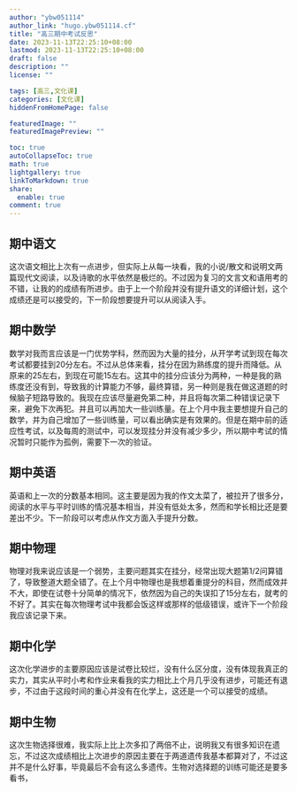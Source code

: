 ```yaml
---
author: "ybw051114"
author_link: "hugo.ybw051114.cf"
title: "高三期中考试反思"
date: 2023-11-13T22:25:10+08:00
lastmod: 2023-11-13T22:25:10+08:00
draft: false
description: ""
license: ""

tags: [高三,文化课]
categories: [文化课]
hiddenFromHomePage: false

featuredImage: ""
featuredImagePreview: ""

toc: true
autoCollapseToc: true
math: true
lightgallery: true
linkToMarkdown: true
share:
  enable: true
comment: true
---
```


## 期中语文

这次语文相比上次有一点进步，但实际上从每一块看，我的小说/散文和说明文两篇现代文阅读，以及诗歌的水平依然是极烂的。不过因为复习的文言文和语用考的不错，让我的的成绩有所进步。由于上一个阶段并没有提升语文的详细计划，这个成绩还是可以接受的，下一阶段想要提升可以从阅读入手。

## 期中数学

数学对我而言应该是一门优势学科，然而因为大量的挂分，从开学考试到现在每次考试都要挂到20分左右。不过从总体来看，挂分在因为熟练度的提升而降低。从原来的25左右，到现在可能15左右。这其中的挂分应该分为两种，一种是我的熟练度还没有到，导致我的计算能力不够，最终算错，另一种则是我在做这道题的时候脑子短路导致的。我现在应该尽量避免第二种，并且将每次第二种错误记录下来，避免下次再犯。并且可以再加大一些训练量。在上个月中我主要想提升自己的数学，并为自己增加了一些训练量，可以看出确实是有效果的。但是在期中前的适应性考试，以及每周的测试中，可以发现挂分并没有减少多少，所以期中考试的情况暂时只能作为孤例，需要下一次的验证。

## 期中英语

英语和上一次的分数基本相同。这主要是因为我的作文太菜了，被拉开了很多分，阅读的水平与平时训练的情况基本相当，并没有低处太多，然而和学长相比还是要差出不少。下一阶段可以考虑从作文方面入手提升分数。

## 期中物理

物理对我来说应该是一个弱势，主要问题其实在挂分，经常出现大题第1/2问算错了，导致整道大题全错了。在上个月中物理也是我想着重提分的科目，然而成效并不大，即使在试卷十分简单的情况下，依然因为自己的失误扣了15分左右，就考的不好了。其实在每次物理考试中我都会饭这样或那样的低级错误，或许下一个阶段我应该记录下来。

## 期中化学

这次化学进步的主要原因应该是试卷比较烂，没有什么区分度，没有体现我真正的实力，其实从平时小考和作业来看我的实力相比上个月几乎没有进步，可能还有退步，不过由于这段时间的重心并没有在化学上，这还是一个可以接受的成绩。

## 期中生物

这次生物选择很难，我实际上比上次多扣了两倍不止，说明我又有很多知识在遗忘，不过这次成绩相比上次进步的原因主要在于两道遗传我基本都算对了，不过这并不是什么好事，毕竟最后不会有这么多遗传。生物对选择题的训练可能还是要多看书，
